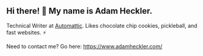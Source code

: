 ## Hi there! 👋 My name is Adam Heckler.

Technical Writer at [Automattic](https://automattic.com/). Likes chocolate chip cookies, pickleball, and fast websites. ⚡️

Need to contact me? Go here: https://www.adamheckler.com/
